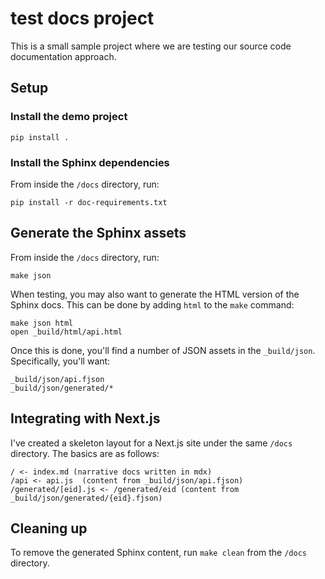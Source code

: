 # test docs project

This is a small sample project where we are testing our source code documentation approach.

## Setup

### Install the demo project

```
pip install .
```

### Install the Sphinx dependencies

From inside the `/docs` directory, run:

```
pip install -r doc-requirements.txt
```

## Generate the Sphinx assets

From inside the `/docs` directory, run:

```
make json
```

When testing, you may also want to generate the HTML version of the Sphinx docs. This can be done by adding `html` to the `make` command:

```
make json html
open _build/html/api.html
```

Once this is done, you'll find a number of JSON assets in the `_build/json`. Specifically, you'll want:

```
_build/json/api.fjson
_build/json/generated/*
```

## Integrating with Next.js

I've created a skeleton layout for a Next.js site under the same `/docs` directory. The basics are as follows:

```
/ <- index.md (narrative docs written in mdx)
/api <- api.js  (content from _build/json/api.fjson)
/generated/[eid].js <- /generated/eid (content from _build/json/generated/{eid}.fjson)
```

## Cleaning up

To remove the generated Sphinx content, run `make clean` from the `/docs` directory.
